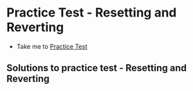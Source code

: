# Practice Test - Resetting and Reverting
  - Take me to [Practice Test](https://kodekloud.com/courses/1085975/lectures/23244914)

Solutions to practice test - Resetting and Reverting
- 